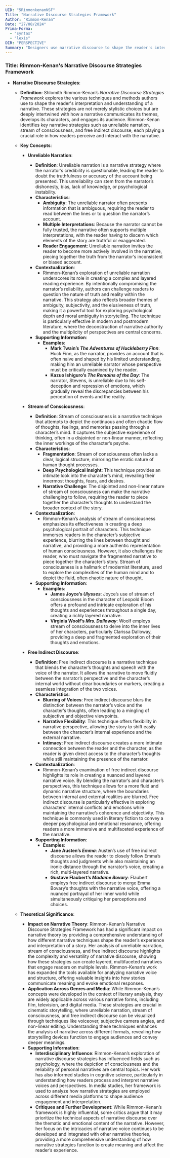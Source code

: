 ```yaml
---
UID: "5RimmonkenanNSF"
Title: "Narrative Discourse Strategies Framework"
Author: "Rimmon-Kenan"
Date: "27/08/2024"
Prima-Forma:
  - "syntax"
  - "lexis"
DIR: "PERSPECTIVE"
Summary: "Designers use narrative discourse to shape the reader's interpretation and understanding of narrative: unreliable narration, stream of consciousness, and free indirect discourse."
---
```


### Title: **Rimmon-Kenan's Narrative Discourse Strategies Framework**

- **Narrative Discourse Strategies**:
  - **Definition**: Shlomith Rimmon-Kenan’s *Narrative Discourse Strategies Framework* explores the various techniques and methods authors use to shape the reader's interpretation and understanding of a narrative. These strategies are not merely stylistic choices but are deeply intertwined with how a narrative communicates its themes, develops its characters, and engages its audience. Rimmon-Kenan identifies key narrative strategies such as unreliable narration, stream of consciousness, and free indirect discourse, each playing a crucial role in how readers perceive and interact with the narrative.

  - **Key Concepts**:

    - **Unreliable Narration**:
      - **Definition**: Unreliable narration is a narrative strategy where the narrator’s credibility is questionable, leading the reader to doubt the truthfulness or accuracy of the account being presented. This unreliability can stem from the narrator’s dishonesty, bias, lack of knowledge, or psychological instability.
      - **Characteristics**:
        - **Ambiguity**: The unreliable narrator often presents information that is ambiguous, requiring the reader to read between the lines or to question the narrator’s account.
        - **Multiple Interpretations**: Because the narrator cannot be fully trusted, the narrative often supports multiple interpretations, with the reader having to discern which elements of the story are truthful or exaggerated.
        - **Reader Engagement**: Unreliable narration invites the reader to become more actively involved in the narrative, piecing together the truth from the narrator’s inconsistent or biased account.
      - **Contextualization**:
        - Rimmon-Kenan’s exploration of unreliable narration underscores its role in creating a complex and layered reading experience. By intentionally compromising the narrator’s reliability, authors can challenge readers to question the nature of truth and reality within the narrative. This strategy also reflects broader themes of ambiguity, subjectivity, and the elusiveness of truth, making it a powerful tool for exploring psychological depth and moral ambiguity in storytelling. The technique is particularly effective in modern and postmodern literature, where the deconstruction of narrative authority and the multiplicity of perspectives are central concerns.
      - **Supporting Information**:
        - **Examples**:
          - **Mark Twain’s *The Adventures of Huckleberry Finn***: Huck Finn, as the narrator, provides an account that is often naive and shaped by his limited understanding, making him an unreliable narrator whose perspective must be critically examined by the reader.
          - **Kazuo Ishiguro’s *The Remains of the Day***: The narrator, Stevens, is unreliable due to his self-deception and repression of emotions, which gradually reveal the discrepancies between his perception of events and the reality.

    - **Stream of Consciousness**:
      - **Definition**: Stream of consciousness is a narrative technique that attempts to depict the continuous and often chaotic flow of thoughts, feelings, and memories passing through a character’s mind. It captures the subjective experience of thinking, often in a disjointed or non-linear manner, reflecting the inner workings of the character’s psyche.
      - **Characteristics**:
        - **Fragmentation**: Stream of consciousness often lacks a clear, logical structure, mirroring the erratic nature of human thought processes.
        - **Deep Psychological Insight**: This technique provides an intimate look into the character’s mind, revealing their innermost thoughts, fears, and desires.
        - **Narrative Challenge**: The disjointed and non-linear nature of stream of consciousness can make the narrative challenging to follow, requiring the reader to piece together the character’s thoughts to understand the broader context of the story.
      - **Contextualization**:
        - Rimmon-Kenan’s analysis of stream of consciousness emphasizes its effectiveness in creating a deep psychological portrait of characters. This technique immerses readers in the character’s subjective experience, blurring the lines between thought and narrative, and providing a more authentic representation of human consciousness. However, it also challenges the reader, who must navigate the fragmented narrative to piece together the character’s story. Stream of consciousness is a hallmark of modernist literature, used to explore the complexities of the human mind and to depict the fluid, often chaotic nature of thought.
      - **Supporting Information**:
        - **Examples**:
          - **James Joyce’s *Ulysses***: Joyce’s use of stream of consciousness in the character of Leopold Bloom offers a profound and intricate exploration of his thoughts and experiences throughout a single day, creating a richly layered narrative.
          - **Virginia Woolf’s *Mrs. Dalloway***: Woolf employs stream of consciousness to delve into the inner lives of her characters, particularly Clarissa Dalloway, providing a deep and fragmented exploration of their thoughts and emotions.

    - **Free Indirect Discourse**:
      - **Definition**: Free indirect discourse is a narrative technique that blends the character’s thoughts and speech with the voice of the narrator. It allows the narrative to move fluidly between the narrator’s perspective and the character’s internal world without clear boundaries or markers, creating a seamless integration of the two voices.
      - **Characteristics**:
        - **Blurring of Voices**: Free indirect discourse blurs the distinction between the narrator’s voice and the character’s thoughts, often leading to a mingling of subjective and objective viewpoints.
        - **Narrative Flexibility**: This technique offers flexibility in narrative perspective, allowing the story to shift easily between the character’s internal experience and the external narrative.
        - **Intimacy**: Free indirect discourse creates a more intimate connection between the reader and the character, as the reader is given direct access to the character’s thoughts while still maintaining the presence of the narrator.
      - **Contextualization**:
        - Rimmon-Kenan’s examination of free indirect discourse highlights its role in creating a nuanced and layered narrative voice. By blending the narrator’s and character’s perspectives, this technique allows for a more fluid and dynamic narrative structure, where the boundaries between internal and external realities are blurred. Free indirect discourse is particularly effective in exploring characters’ internal conflicts and emotions while maintaining the narrative’s coherence and objectivity. This technique is commonly used in literary fiction to convey a deeper psychological and emotional resonance, offering readers a more immersive and multifaceted experience of the narrative.
      - **Supporting Information**:
        - **Examples**:
          - **Jane Austen’s *Emma***: Austen’s use of free indirect discourse allows the reader to closely follow Emma’s thoughts and judgments while also maintaining an ironic distance through the narrator’s voice, creating a rich, multi-layered narrative.
          - **Gustave Flaubert’s *Madame Bovary***: Flaubert employs free indirect discourse to merge Emma Bovary’s thoughts with the narrative voice, offering a nuanced portrayal of her inner world while simultaneously critiquing her perceptions and choices.

  - **Theoretical Significance**:
    - **Impact on Narrative Theory**: Rimmon-Kenan’s Narrative Discourse Strategies Framework has had a significant impact on narrative theory by providing a comprehensive understanding of how different narrative techniques shape the reader’s experience and interpretation of a story. Her analysis of unreliable narration, stream of consciousness, and free indirect discourse highlights the complexity and versatility of narrative discourse, showing how these strategies can create layered, multifaceted narratives that engage readers on multiple levels. Rimmon-Kenan’s work has expanded the tools available for analyzing narrative voice and structure, offering valuable insights into how stories communicate meaning and evoke emotional responses.
    - **Application Across Genres and Media**: While Rimmon-Kenan’s concepts were developed in the context of literary analysis, they are widely applicable across various narrative forms, including film, television, and digital media. These strategies are crucial in cinematic storytelling, where unreliable narration, stream of consciousness, and free indirect discourse can be visualized through techniques like voiceover, subjective camera angles, and non-linear editing. Understanding these techniques enhances the analysis of narrative across different formats, revealing how storytelling devices function to engage audiences and convey deeper meanings.
    - **Supporting Information**:
      - **Interdisciplinary Influence**: Rimmon-Kenan’s exploration of narrative discourse strategies has influenced fields such as psychology, where the depiction of consciousness and the reliability of personal narratives are central topics. Her work has also informed studies in cognitive science, particularly in understanding how readers process and interpret narrative voices and perspectives. In media studies, her framework is used to analyze how narrative strategies are employed across different media platforms to shape audience engagement and interpretation.
      - **Critiques and Further Development**: While Rimmon-Kenan’s framework is highly influential, some critics argue that it may prioritize the technical aspects of narrative discourse over the thematic and emotional content of the narrative. However, her focus on the intricacies of narrative voice continues to be developed and integrated with other narrative theories, providing a more comprehensive understanding of how narrative strategies function to create meaning and affect the reader’s experience.
